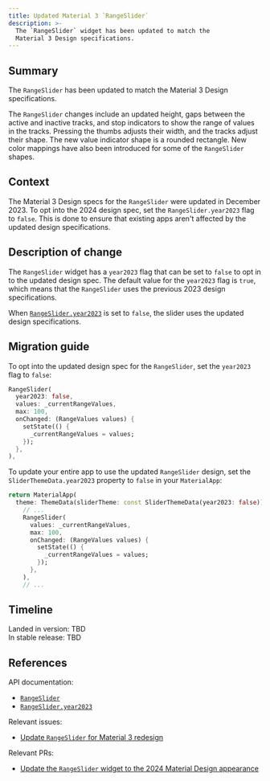 ```yaml
---
title: Updated Material 3 `RangeSlider`
description: >-
  The `RangeSlider` widget has been updated to match the
  Material 3 Design specifications.
---
```


## Summary

The `RangeSlider` has been updated to match the Material 3 Design specifications.

The `RangeSlider` changes include an updated height,
gaps between the active and inactive tracks, and
stop indicators to show the range of values in the tracks.
Pressing the thumbs adjusts their width, and the tracks adjust their shape.
The new value indicator shape is a rounded rectangle.
New color mappings have also been introduced for some of the `RangeSlider` shapes.

## Context

The Material 3 Design specs for the `RangeSlider` were updated in December 2023.
To opt into the 2024 design spec, set the `RangeSlider.year2023` flag to `false`.
This is done to ensure that existing apps aren't affected by
the updated design specifications.

## Description of change

The `RangeSlider` widget has a `year2023` flag that can be set to `false` to
opt in to the updated design spec.
The default value for the `year2023` flag is `true`,
which means that the `RangeSlider` uses the previous 2023 design specifications.

When [`RangeSlider.year2023`][] is set to `false`,
the slider uses the updated design specifications.

## Migration guide

To opt into the updated design spec for the `RangeSlider`,
set the `year2023` flag to `false`:

```dart highlightLines=2
RangeSlider(
  year2023: false,
  values: _currentRangeValues,
  max: 100,
  onChanged: (RangeValues values) {
    setState(() {
      _currentRangeValues = values;
    });
  },
),
```

To update your entire app to use the updated `RangeSlider` design, set the
`SliderThemeData.year2023` property to `false` in your `MaterialApp`:

```dart highlightLines=2
return MaterialApp(
  theme: ThemeData(sliderTheme: const SliderThemeData(year2023: false)),
    // ...
    RangeSlider(
      values: _currentRangeValues,
      max: 100,
      onChanged: (RangeValues values) {
        setState(() {
          _currentRangeValues = values;
        });
      },
    ),
    // ...
```

## Timeline

Landed in version: TBD<br>
In stable release: TBD

## References

API documentation:

* [`RangeSlider`][]
* [`RangeSlider.year2023`][]

Relevant issues:

* [Update `RangeSlider` for Material 3 redesign][]

Relevant PRs:

* [Update the `RangeSlider` widget to the 2024 Material Design appearance][]

[`RangeSlider`]: {{site.main-api}}/flutter/material/RangeSlider-class.html
[`RangeSlider.year2023`]: {{site.main-api}}/flutter/material/RangeSlider/year2023.html
[Update `RangeSlider` for Material 3 redesign]: {{site.repo.flutter}}/issues/162505
[Update the `RangeSlider` widget to the 2024 Material Design appearance]: {{site.repo.flutter}}/pull/163736
